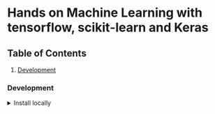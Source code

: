 
# Hands on Machine Learning with tensorflow, scikit-learn and Keras

## Table of Contents
1. [Development](#development)

### Development
<details>
<summary>Install locally</summary>

To install development environment please follow next steps:
1. Install [miniconda]
2. Install [libmamba]
3. Install conda environment via file:
   ```bash
   conda env create -f environment.yml -v
   ```
4. Or update conda environment via file:
   ```bash
    conda env update -f environment.yml --prune -v
   ```
5. To run locally you need to activate environment:
   ```bash
   conda activate ml-study
   ```
6. <a href="https://colab.research.google.com/github/alexgrand/ml/blob/main" target="_parent">
   <img src="https://colab.research.google.com/assets/colab-badge.svg" alt="Open In Colab"/></a>
</details>

[miniconda]:https://docs.conda.io/projects/miniconda/en/latest/index.html
[libmamba]:https://www.anaconda.com/blog/a-faster-conda-for-a-growing-community
